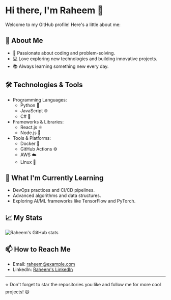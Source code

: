# Hi there, I'm Raheem 👋

Welcome to my GitHub profile! Here's a little about me:

## 🚀 About Me
- 🌟 Passionate about coding and problem-solving.
- 💻 Love exploring new technologies and building innovative projects.
- 📚 Always learning something new every day.

## 🛠️ Technologies & Tools
- Programming Languages: 
  - Python 🐍
  - JavaScript 🌐
  - C# 🚀
- Frameworks & Libraries:
  - React.js ⚛️
  - Node.js 🌿
- Tools & Platforms:
  - Docker 🐳
  - GitHub Actions ⚙️
  - AWS ☁️
  - Linux 🐧

## 🌱 What I'm Currently Learning
- DevOps practices and CI/CD pipelines.
- Advanced algorithms and data structures.
- Exploring AI/ML frameworks like TensorFlow and PyTorch.

## 📈 My Stats
![Raheem's GitHub stats](https://github-readme-stats.vercel.app/api?username=raheem-dotgit&show_icons=true&theme=radical)

## 📫 How to Reach Me
- Email: [raheem@example.com](mailto:raheem@example.com)
- LinkedIn: [Raheem's LinkedIn](www.linkedin.com/in/ab-raheem)


---

⭐️ Don't forget to star the repositories you like and follow me for more cool projects! 😄

